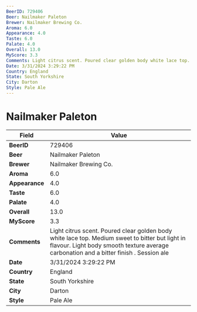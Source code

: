 ```yaml
---
BeerID: 729406
Beer: Nailmaker Paleton
Brewer: Nailmaker Brewing Co.
Aroma: 6.0
Appearance: 4.0
Taste: 6.0
Palate: 4.0
Overall: 13.0
MyScore: 3.3
Comments: Light citrus scent. Poured clear golden body white lace top. Medium sweet to bitter but light in flavour. Light body smooth texture average carbonation and a bitter finish . Session ale
Date: 3/31/2024 3:29:22 PM
Country: England
State: South Yorkshire
City: Darton
Style: Pale Ale
---
```


# Nailmaker Paleton

| Field         | Value |
|---------------|-------|
| **BeerID** | 729406 |
| **Beer** | Nailmaker Paleton |
| **Brewer** | Nailmaker Brewing Co. |
| **Aroma** | 6.0 |
| **Appearance** | 4.0 |
| **Taste** | 6.0 |
| **Palate** | 4.0 |
| **Overall** | 13.0 |
| **MyScore** | 3.3 |
| **Comments** | Light citrus scent. Poured clear golden body white lace top. Medium sweet to bitter but light in flavour. Light body smooth texture average carbonation and a bitter finish . Session ale |
| **Date** | 3/31/2024 3:29:22 PM |
| **Country** | England |
| **State** | South Yorkshire |
| **City** | Darton |
| **Style** | Pale Ale |
